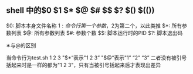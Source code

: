 ## shell 中的$0 $1 $* $@ $# $$ $? $() $(())

$0: 脚本本身文件名称
$1: 命令行第一个参数，$2为第二个，以此类推
$*: 所有参数列表
$@: 所有参数列表
$#: 参数个数
$$: 脚本运行时的PID
$?: 脚本退出码

∗与@的区别

当命令行为test.sh 1 2 3
"$*“表示"1 2 3”
"$@“表示"1” “2” “3”
二者没有被引号括起来时是一样的都为"1 2 3"，只有当被引号括起来后才表现出差异
